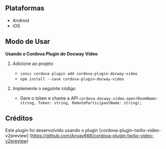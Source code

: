 ## Plataformas
- Android
- iOS


## Modo de Usar
**Usando o Cordova Plugin do Docway Video**

1. Adicione ao projeto
    - `ionic cordova plugin add cordova-plugin-docway-video`
    - `npm install --save cordova-plugin-docway-video`
  
2. Implemente o seguinte código
    - Gere o token e chame a API
    `cordova.docway.video.open(RoomName: string, Token: string, RemoteParticipantName: string);`

	
## Créditos
  Este plugin foi desenvolvido usando o plugin [cordova-plugin-twilio-video-v2preview] (https://github.com/Anvay666/cordova-plugin-twilio-video-v2preview)

